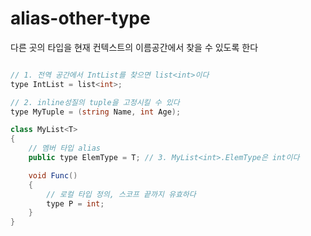 # alias-other-type

다른 곳의 타입을 현재 컨텍스트의 이름공간에서 찾을 수 있도록 한다

```csharp

// 1. 전역 공간에서 IntList를 찾으면 list<int>이다
type IntList = list<int>;

// 2. inline성질의 tuple을 고정시킬 수 있다
type MyTuple = (string Name, int Age);

class MyList<T>
{
    // 멤버 타입 alias
    public type ElemType = T; // 3. MyList<int>.ElemType은 int이다

    void Func()
    {
        // 로컬 타입 정의, 스코프 끝까지 유효하다
        type P = int;
    }
}
```